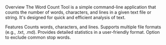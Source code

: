 Overview
The Word Count Tool is a simple command-line application that counts the number of words, characters, and lines in a given text file or string. It's designed for quick and efficient analysis of text.

Features
Counts words, characters, and lines.
Supports multiple file formats (e.g., .txt, .md).
Provides detailed statistics in a user-friendly format.
Option to exclude common stop words.
